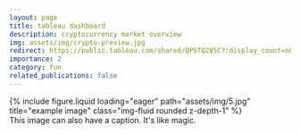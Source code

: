 ```yaml
---
layout: page
title: tableau dashboard
description: cryptocurrency market overview
img: assets/img/crypto-preview.jpg
redirect: https://public.tableau.com/shared/QPSTQ285C?:display_count=n&:origin=viz_share_link
importance: 2
category: fun
related_publications: false
---
```



<div class="row">
    <div class="col-sm mt-3 mt-md-0">
        {% include figure.liquid loading="eager" path="assets/img/5.jpg" title="example image" class="img-fluid rounded z-depth-1" %}
    </div>
</div>
<div class="caption">
    This image can also have a caption. It's like magic.
</div>


